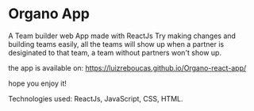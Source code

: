 # Organo App 
A Team builder web App made with ReactJs
Try making changes and building teams easily,
all the teams will show up when a partner is desiginated to that team,
a team without partners won't show up.

the app is available on:
https://luizreboucas.github.io/Organo-react-app/

hope you enjoy it!

Technologies used: ReactJs, JavaScript, CSS, HTML.

